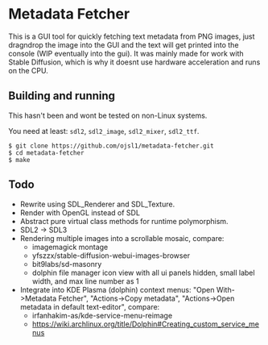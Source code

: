 # Metadata Fetcher
This is a GUI tool for quickly fetching text metadata from PNG images, just dragndrop the image into the GUI and the text will get printed into the console (WIP eventually into the gui). It was mainly made for work with Stable Diffusion, which is why it doesnt use hardware acceleration and runs on the CPU.

## Building and running
This hasn't been and wont be tested on non-Linux systems.

You need at least: `sdl2`, `sdl2_image`, `sdl2_mixer`, `sdl2_ttf`.

```
$ git clone https://github.com/ojsl1/metadata-fetcher.git
$ cd metadata-fetcher
$ make
```

## Todo
- Rewrite using SDL_Renderer and SDL_Texture.
- Render with OpenGL instead of SDL
- Abstract pure virtual class methods for runtime polymorphism.
- SDL2 -> SDL3
- Rendering multiple images into a scrollable mosaic, compare:
    - imagemagick montage
    - yfszzx/stable-diffusion-webui-images-browser
    - bit9labs/sd-masonry
    - dolphin file manager icon view with all ui panels hidden, small label width, and max line number as 1
- Integrate into KDE Plasma (dolphin) context menus: "Open With-\>Metadata Fetcher", "Actions-\>Copy metadata", "Actions-\>Open metadata in default text-editor", compare:
    - irfanhakim-as/kde-service-menu-reimage
    - https://wiki.archlinux.org/title/Dolphin#Creating_custom_service_menus

